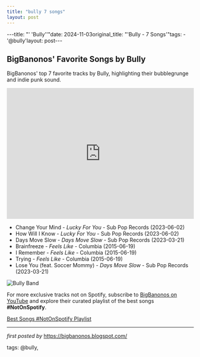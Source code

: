 ```yaml
---
title: "bully 7 songs"
layout: post
---
```

---title: "' 'Bully''"date: 2024-11-03original_title: "'Bully - 7 Songs'"tags:  - '@bully'layout: post---<h2>BigBanonos' Favorite Songs by Bully</h2> <!-- Search Description --><p>BigBanonos' top 7 favorite tracks by Bully, highlighting their bubblegrunge and indie punk sound.</p> <!-- Spotify Playlist Embed --><iframe src="https://open.spotify.com/embed/playlist/2dlnTZgpNgykOHkSljSb6y?utm_source=generator" width="100%" height="352" frameBorder="0" allowfullscreen="" allow="autoplay; clipboard-write; encrypted-media; fullscreen; picture-in-picture" loading="lazy"></iframe> <!-- Song Listings --><ul> <li>Change Your Mind - <em>Lucky For You</em> - Sub Pop Records (2023-06-02)</li> <li>How Will I Know - <em>Lucky For You</em> - Sub Pop Records (2023-06-02)</li> <li>Days Move Slow - <em>Days Move Slow</em> - Sub Pop Records (2023-03-21)</li> <li>Brainfreeze - <em>Feels Like</em> - Columbia (2015-06-19)</li> <li>I Remember - <em>Feels Like</em> - Columbia (2015-06-19)</li> <li>Trying - <em>Feels Like</em> - Columbia (2015-06-19)</li> <li>Lose You (feat. Soccer Mommy) - <em>Days Move Slow</em> - Sub Pop Records (2023-03-21)</li></ul> <!-- Image --><img src="https://cdn.sanity.io/images/svnaozq2/production/e3c9a0ec385e73bb2afbe6166bc27b2712926b69-1400x787.jpg?auto=format&fit=crop&w=1200&h=900" alt="Bully Band"/><!--Subscribe and Playlist Links--><div>    <p>For more exclusive tracks not on Spotify, subscribe to <a href="https://www.youtube.com/@BigBanonos" target="_blank">BigBanonos on YouTube</a> and explore their curated playlist of the best songs <strong>#NotOnSpotify</strong>.</p>    <p><a href="https://www.youtube.com/playlist?list=PLtuNtuTatqI0kFahUCbtbfenC_ET5O_tr" target="_blank">Best Songs #NotOnSpotify Playlist<br /></a></p></div><hr /><p><em>first posted by</em> <a href="https://bigbanonos.blogspot.com/" rel="noopener" target="_new">https://bigbanonos.blogspot.com/</a></p><p>tags: @bully,</p>